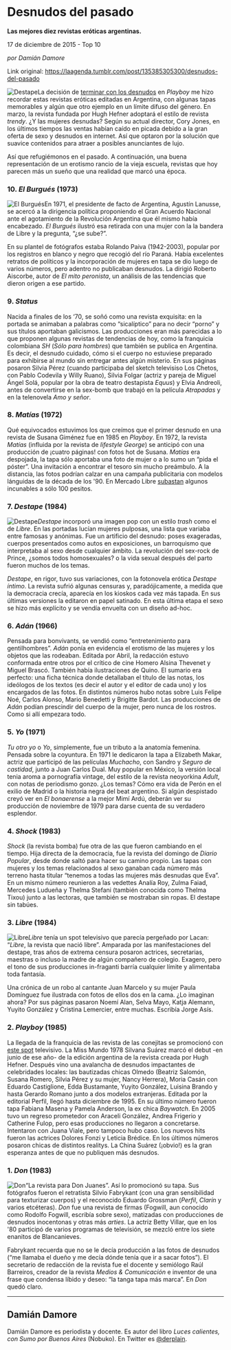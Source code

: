 # Desnudos del pasado

**Las mejores diez revistas eróticas argentinas.**

17 de diciembre de 2015 - Top 10

_por Damián Damore_

Link original: https://laagenda.tumblr.com/post/135385305300/desnudos-del-pasado

![Destape](https://64.media.tumblr.com/5b27a19d4291a09311e0ad6c43b5e3bd/tumblr_inline_pk1kiwhXTa1t6q87u_500.jpg)La decisión de [terminar con los desnudos](http://laagenda.buenosaires.gob.ar/post/131526460235/adi%C3%B3s-conejito) en *Playboy* me hizo recordar estas revistas eróticas editadas en Argentina, con algunas tapas memorables y algún que otro ejemplo en un límite difuso del género. En marzo, la revista fundada por Hugh Hefner adoptará el estilo de revista *trendy*. ¿Y las mujeres desnudas? Según su actual director, Cory Jones, en los últimos tiempos las ventas habían caído en picada debido a la gran oferta de sexo y desnudos en internet. Así que optaron por la solución que suavice contenidos para atraer a posibles anunciantes de lujo.

Así que refugiémonos en el pasado. A continuación, una buena representación de un erotismo rancio de la vieja escuela, revistas que hoy parecen más un sueño que una realidad que marcó una época.

### 10. *El Burgués* (1973)

![El Burgués](https://64.media.tumblr.com/d1584e4a6342a3e3a19c8bb0c18388eb/tumblr_inline_pk1kixpv8Y1t6q87u_250.jpg)En 1971, el presidente de facto de Argentina, Agustín Lanusse, se acercó a la dirigencia política proponiendo el Gran Acuerdo Nacional ante el agotamiento de la Revolución Argentina que él mismo había encabezado. *El Burgués* ilustró esa retirada con una mujer con la la bandera de Libre y la pregunta, “¿se sube?”.

En su plantel de fotógrafos estaba Rolando Paiva (1942-2003), popular por los registros en blanco y negro que recogió del río Paraná. Había excelentes retratos de políticos y la incorporación de mujeres en tapa se dio luego de varios números, pero adentro no publicaban desnudos. La dirigió Roberto Aiscorbe, autor de *El mito peronista*, un análisis de las tendencias que dieron origen a ese partido.

  


### 9. *Status*

Nacida a finales de los ‘70, se soñó como una revista exquisita: en la portada se animaban a palabras como “sicalíptico” para no decir “porno” y sus títulos aportaban galicismos. Las producciones eran más parecidas a lo que proponen algunas revistas de tendencias de hoy, como la franquicia colombiana *SH* (*Sólo para hombres*) que también se publica en Argentina. Es decir, el desnudo cuidado, cómo si el cuerpo no estuviese preparado para exhibirse al mundo sin entregar antes algún misterio. En sus páginas posaron Silvia Pérez (cuando participaba del sketch televisiso Los Chetos, con Pablo Codevila y Willy Ruano), Silvia Folgar (actriz y pareja de Miguel Ángel Solá, popular por la obra de teatro destapista *Equus*) y Elvia Andreoli, antes de convertirse en la sex-bomb que trabajó en la película *Atrapadas* y en la telenovela *Amo y señor*.

### 8. *Matías* (1972)

Qué equivocados estuvimos los que creímos que el primer desnudo en una revista de Susana Giménez fue en 1985 en *Playboy*. En 1972, la revista *Matías* (influida por la revista de *lifestyle* *George*) se anticipó con una producción de ¡cuatro páginas! con fotos hot de Susana. *Matías* era despojada, la tapa sólo aportaba una foto de mujer o a lo sumo un “pida el póster”. Una invitación a encontrar el tesoro sin mucho preámbulo. A la distancia, las fotos podrían calzar en una campaña publicitaria con modelos lánguidas de la década de los '90. En Mercado Libre [subastan](http://articulo.mercadolibre.com.ar/MLA-587012472-revista-matias-erotica-ano-1972-con-fotos-hot-susana-gimenez-_JM) algunos incunables a sólo 100 pesitos. 

### 7. *Destape* (1984)

![Destape](https://64.media.tumblr.com/0b293219f7b8a324aad2099accfdcaf6/tumblr_inline_pk1kixGGnC1t6q87u_250.jpg)*Destape* incorporó una imagen pop con un estilo *trash* como el de *Libre*. En las portadas lucían mujeres pulposas, una lista que variaba entre famosas y anónimas. Fue un artificio del desnudo: poses exageradas, cuerpos presentados como autos en exposiciones, un barroquismo que interpretaba al sexo desde cualquier ámbito. La revolución del sex-rock de Prince, ¿somos todos homosexuales? o la vida sexual después del parto fueron muchos de los temas.

*Destape*, en rigor, tuvo sus variaciones, con la fotonovela erótica *Destape íntimo*. La revista sufrió algunas censuras y, paradójicamente, a medida que la democracia crecía, aparecía en los kioskos cada vez más tapada. En sus últimas versiones la editaron en papel satinado. En esta última etapa el sexo se hizo más explícito y se vendía envuelta con un diseño ad-hoc.

### 6. *Adán* (1966)

Pensada para bonvivants, se vendió como “entretenimiento para gentilhombres”. *Adán* ponía en evidencia el erotismo de las mujeres y los objetos que las rodeaban. Editada por Abril, la redacción estuvo conformada entre otros por el crítico de cine Homero Alsina Thevenet y Miguel Brascó. También había ilustraciones de Quino. El sumario era perfecto: una ficha técnica donde detallaban el título de las notas, los ideólogos de los textos (es decir el autor y el editor de cada uno) y los encargados de las fotos. En distintos números hubo notas sobre Luis Felipe Noé, Carlos Alonso, Mario Benedetti y Brigitte Bardot. Las producciones de *Adán* podían prescindir del cuerpo de la mujer, pero nunca de los rostros. Como si allí empezara todo.

### 5. *Yo* (1971)

*Tu otro yo* o *Yo*, simplemente, fue un tributo a la anatomía femenina. Pensada sobre la coyuntura. En 1971 le dedicaron la tapa a Elizabeth Makar, actriz que participó de las películas *Muchacho*, con Sandro y *Seguro de castidad*, junto a Juan Carlos Dual. Muy popular en México, la versión local tenia aroma a pornografía vintage, del estilo de la revista neoyorkina *Adult*, con notas de periodismo gonzo. ¿Los temas? Cómo era vida de Perón en el exilio de Madrid o la historia negra del beat argentino. Si algún despistado creyó ver en *El bonaerense* a la mejor Mimí Ardú, deberán ver su producción de noviembre de 1979 para darse cuenta de su verdadero esplendor. 

### 4. *Shock* (1983)

*Shock* (la revista bomba) fue otra de las que fueron cambiando en el tiempo. Hija directa de la democracia, fue la revista del domingo de *Diario Popular*, desde donde saltó para hacer su camino propio. Las tapas con mujeres y los temas relacionados al sexo ganaban cada número más terreno hasta titular “tenemos a todas las mujeres más desnudas que Eva”. En un mismo número reunieron a las vedettes Analía Roy, Zulma Faiad, Mercedes Ludueña y Thelma Stefani (también conocida como Thelma Tixou) junto a las lectoras, que también se mostraban sin ropas. El destape sin tabúes.

### 3. *Libre* (1984)

![Libre](https://64.media.tumblr.com/06f7fbcdd514f139e1f4ede8a591700e/tumblr_inline_pk1kiy4T5b1t6q87u_250.jpg)*Libre* tenía un spot televisivo que parecía pergeñado por Lacan: “*Libre*, la revista que nació libre”. Amparada por las manifestaciones del destape, tras años de extrema censura posaron actrices, secretarias, maestras o incluso la madre de algún compañero de colegio. Exagero, pero el tono de sus producciones in-fraganti barría cualquier límite y alimentaba toda fantasía.

Una crónica de un robo al cantante Juan Marcelo y su mujer Paula Domínguez fue ilustrada con fotos de ellos dos en la cama. ¿Lo imaginan ahora? Por sus páginas pasaron Noemí Alan, Selva Mayo, Katja Alemann, Yuyito González y Cristina Lemercier, entre muchas. Escribía Jorge Asís.

  


### 2. *Playboy* (1985)

La llegada de la franquicia de las revista de las conejitas se promocionó con [este spot](https://youtu.be/POAnrDNbXVs) televisivo. La Miss Mundo 1978 Silvana Suárez marcó el debut -en junio de ese año- de la edición argentina de la revista creada por Hugh Hefner. Después vino una avalancha de desnudos impactantes de celebridades locales: las bautizadas chicas Olmedo (Beatriz Salomón, Susana Romero, Silvia Pérez y su mujer, Nancy Herrera), Moria Casán con Eduardo Castiglione, Edda Bustamante, Yuyito González, Luisina Brando y hasta Gerardo Romano junto a dos modelos extranjeras. Editada por la editorial Perfil, llegó hasta diciembre de 1995. En su último número fueron tapa Fabiana Masena y Pamela Anderson, la ex chica *Baywatch*. En 2005 tuvo un regreso prometedor con Araceli González, Andrea Frigerio y Catherine Fulop, pero esas producciones no llegaron a concretarse. Intentaron con Juana Viale, pero tampoco hubo caso. Los nuevos hits fueron las actrices Dolores Fonzi y Leticia Brédice. En los últimos números posaron chicas de distintos realitys. La China Suárez (¡obvio!) es la gran esperanza antes de que no publiquen más desnudos.

### 1. *Don* (1983)

![Don](https://64.media.tumblr.com/043e861d0b2eb616464e92af1c17a0d8/tumblr_inline_pk1kiykHRW1t6q87u_250.jpg)“La revista para Don Juanes”. Así lo promocionó su tapa. Sus fotógrafos fueron el retratista Silvio Fabrykant (con una gran sensibilidad para texturizar cuerpos) y el reconocido Eduardo Grossman (*Perfil*, *Clarín* y varios etcéteras). *Don* fue una revista de firmas (Fogwill, aun conocido como Rodolfo Fogwill, escribía sobre sexo), matizadas con producciones de desnudos inocentonas y otras más *arties*. La actriz Betty Villar, que en los '80 participó de varios programas de televisión, se mezcló entre los siete enanitos de Blancanieves.

Fabrykant recuerda que no se le decía producción a las fotos de desnudos (“me llamaba el dueño y me decía dónde tenía que ir a sacar fotos”). El secretario de redacción de la revista fue el docente y semiólogo Raúl Barreiros, creador de la revista *Medios & Comunicación* e inventor de una frase que condensa líbido y deseo: “la tanga tapa más marca”. En *Don* quedó claro.

  




---

 Damián Damore
--------------

 Damián Damore es periodista y docente. Es autor del libro *Luces calientes, con Sumo por Buenos Aires* (Nobuko). En Twitter es [@derplain](http://www.twitter.com/derplain). 

